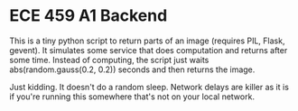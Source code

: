 ECE 459 A1 Backend
==================

This is a tiny python script to return parts of an image (requires PIL, Flask, gevent).
It simulates some service that does computation and returns after some time.
Instead of computing, the script just waits abs(random.gauss(0.2, 0.2))
seconds and then returns the image.

Just kidding. It doesn't do a random sleep. Network delays are killer as it is if you're running this somewhere that's not on your local network.


